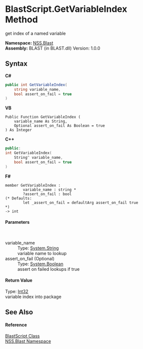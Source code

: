 # BlastScript.GetVariableIndex Method 
 

get index of a named variable

**Namespace:**&nbsp;<a href="88b55311-4a89-0894-e27a-e157e443c7f7.md">NSS.Blast</a><br />**Assembly:**&nbsp;BLAST (in BLAST.dll) Version: 1.0.0

## Syntax

**C#**<br />
``` C#
public int GetVariableIndex(
	string variable_name,
	bool assert_on_fail = true
)
```

**VB**<br />
``` VB
Public Function GetVariableIndex ( 
	variable_name As String,
	Optional assert_on_fail As Boolean = true
) As Integer
```

**C++**<br />
``` C++
public:
int GetVariableIndex(
	String^ variable_name, 
	bool assert_on_fail = true
)
```

**F#**<br />
``` F#
member GetVariableIndex : 
        variable_name : string * 
        ?assert_on_fail : bool 
(* Defaults:
        let _assert_on_fail = defaultArg assert_on_fail true
*)
-> int 

```


#### Parameters
&nbsp;<dl><dt>variable_name</dt><dd>Type: <a href="https://docs.microsoft.com/dotnet/api/system.string" target="_blank" rel="noopener noreferrer">System.String</a><br />variable name to lookup</dd><dt>assert_on_fail (Optional)</dt><dd>Type: <a href="https://docs.microsoft.com/dotnet/api/system.boolean" target="_blank" rel="noopener noreferrer">System.Boolean</a><br />assert on failed lookups if true</dd></dl>

#### Return Value
Type: <a href="https://docs.microsoft.com/dotnet/api/system.int32" target="_blank" rel="noopener noreferrer">Int32</a><br />variable index into package

## See Also


#### Reference
<a href="701ebde6-515e-1fd5-a11a-526716112a12.md">BlastScript Class</a><br /><a href="88b55311-4a89-0894-e27a-e157e443c7f7.md">NSS.Blast Namespace</a><br />
